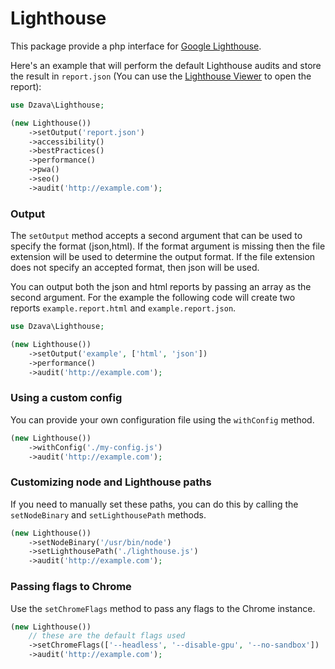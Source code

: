 # Lighthouse

This package provide a php interface for [Google Lighthouse](https://github.com/GoogleChrome/lighthouse).

Here's an example that will perform the default Lighthouse audits and store the result in `report.json` (You can use the [Lighthouse Viewer](https://googlechrome.github.io/lighthouse/viewer/) to open the report):

```php
use Dzava\Lighthouse;

(new Lighthouse())
    ->setOutput('report.json')
    ->accessibility()
	->bestPractices()
    ->performance()
    ->pwa()
    ->seo()
    ->audit('http://example.com');
```

### Output

The `setOutput` method accepts a second argument that can be used to specify the format (json,html).
If the format argument is missing then the file extension will be used to determine the output format.
If the file extension does not specify an accepted format, then json will be used.

You can output both the json and html reports by passing an array as the second argument. For the example
the following code will create two reports `example.report.html` and `example.report.json`.

```php
use Dzava\Lighthouse;

(new Lighthouse())
    ->setOutput('example', ['html', 'json'])
    ->performance()
    ->audit('http://example.com');
```

### Using a custom config

You can provide your own configuration file using the `withConfig` method.
```php
(new Lighthouse())
    ->withConfig('./my-config.js')
    ->audit('http://example.com');
```

### Customizing node and Lighthouse paths

If you need to manually set these paths, you can do this by calling the `setNodeBinary` and `setLighthousePath` methods.

```php
(new Lighthouse())
    ->setNodeBinary('/usr/bin/node')
    ->setLighthousePath('./lighthouse.js')
    ->audit('http://example.com');
```

### Passing flags to Chrome
Use the `setChromeFlags` method to pass any flags to the Chrome instance.
```php
(new Lighthouse())
	// these are the default flags used
    ->setChromeFlags(['--headless', '--disable-gpu', '--no-sandbox'])
    ->audit('http://example.com');
```
